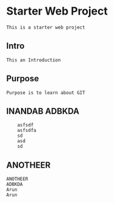   # Starter Web Project
	This is a starter web project
## Intro
	This an Introduction
## Purpose
	Purpose is to learn about GIT
## INANDAB ADBKDA
		asfsdf
		asfsdfa
		sd
		asd
		sd
## ANOTHEER
	ANOTHEER
	ADBKDA
	Arun
	Arun